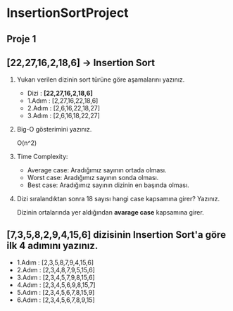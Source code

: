 # InsertionSortProject
## Proje 1

## [22,27,16,2,18,6] -> Insertion Sort

1) Yukarı verilen dizinin sort türüne göre aşamalarını yazınız.

   * Dizi : **[22,27,16,2,18,6]**
   * 1.Adım : [2,27,16,22,18,6]
   * 2.Adım : [2,6,16,22,18,27]
   * 3.Adım : [2,6,16,18,22,27]

2) Big-O gösterimini yazınız.

   O(n^2)

3) Time Complexity:

   *  Average case: Aradığımız sayının ortada olması.
   *  Worst case: Aradığımız sayının sonda olması.
   *  Best case: Aradığımız sayının dizinin en başında olması.

4) Dizi sıralandıktan sonra 18 sayısı hangi case kapsamına girer? Yazınız.

   Dizinin ortalarında yer aldığından **avarage case** kapsamına girer.

## [7,3,5,8,2,9,4,15,6] dizisinin Insertion Sort'a göre ilk 4 adımını yazınız.

   * 1.Adım : [2,3,5,8,7,9,4,15,6]
   * 2.Adım : [2,3,4,8,7,9,5,15,6]
   * 3.Adım : [2,3,4,5,7,9,8,15,6]
   * 4.Adım : [2,3,4,5,6,9,8,15,7]
   * 5.Adım : [2,3,4,5,6,7,8,15,9]
   * 6.Adım : [2,3,4,5,6,7,8,9,15]
